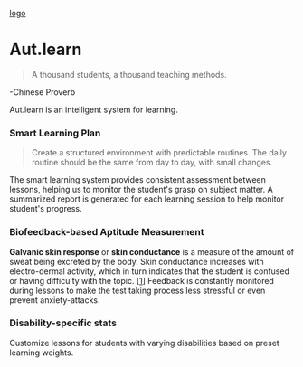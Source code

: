 [logo]
# Aut.learn
>A thousand students, a thousand teaching methods.

-Chinese Proverb

Aut.learn is an intelligent system for learning.

### Smart Learning Plan
>Create a structured environment with predictable routines. The daily routine should be the same from day to day, with small changes.

The smart learning system provides consistent assessment between lessons, helping us to monitor the student's grasp on subject matter.
A summarized report is generated for each learning session to help monitor student's progress.
 
### Biofeedback-based Aptitude Measurement
**Galvanic skin response** or **skin conductance** is a measure of the amount of sweat being excreted by the body. Skin conductance increases with electro-dermal activity, which in turn indicates that the student is confused or having difficulty with the topic. [[1]] Feedback is constantly monitored during lessons to make the test taking process less stressful or even prevent anxiety-attacks.

### Disability-specific stats
Customize lessons for students with varying disabilities based on preset learning weights. 


###   

[1]:http://www.springer.com/gp/book/9781461411253
[logo]: https://github.com/whatisaroad/Emote-Inc---Healthcare/blob/master/assets/logo.png
